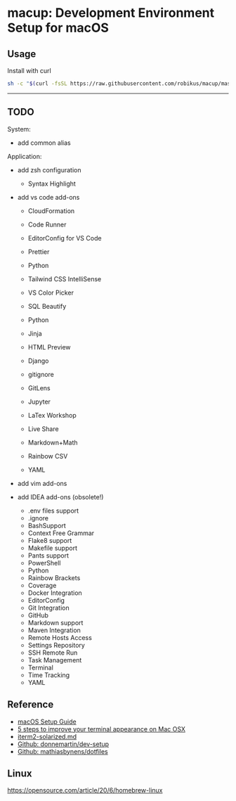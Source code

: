 macup: Development Environment Setup for macOS
=====

## Usage
Install with curl

```bash
sh -c "$(curl -fsSL https://raw.githubusercontent.com/robikus/macup/master/install.sh)"
```

---

## TODO

System:
- add common alias

Application:
- add zsh configuration
  - Syntax Highlight
- add vs code add-ons
  - CloudFormation
  - Code Runner
  - EditorConfig for VS Code
  - Prettier
  - Python
  - Tailwind CSS IntelliSense
  - VS Color Picker
  - SQL Beautify
  - Python
  - Jinja
  - HTML Preview
  - Django

  - gitignore
  - GitLens
  - Jupyter
  - LaTex Workshop
  - Live Share
  - Markdown+Math
  - Rainbow CSV
  - YAML

- add vim add-ons

- add IDEA add-ons (obsolete!)
  - .env files support
  - .ignore
  - BashSupport
  - Context Free Grammar
  - Flake8 support
  - Makefile support
  - Pants support
  - PowerShell
  - Python
  - Rainbow Brackets
  - Coverage
  - Docker Integration
  - EditorConfig
  - Git Integration
  - GitHub
  - Markdown support
  - Maven Integration
  - Remote Hosts Access
  - Settings Repository
  - SSH Remote Run
  - Task Management
  - Terminal
  - Time Tracking
  - YAML


## Reference
- [macOS Setup Guide](https://sourabhbajaj.com/mac-setup/)
- [5 steps to improve your terminal appearance on Mac OSX](https://medium.com/@elviocavalcante/5-steps-to-improve-your-terminal-appearance-on-mac-osx-f58b20058c84)
- [iterm2-solarized.md](https://gist.github.com/kevin-smets/8568070)
- [Github: donnemartin/dev-setup](https://github.com/donnemartin/dev-setup)
- [Github: mathiasbynens/dotfiles](https://github.com/mathiasbynens/dotfiles)


## Linux
https://opensource.com/article/20/6/homebrew-linux
